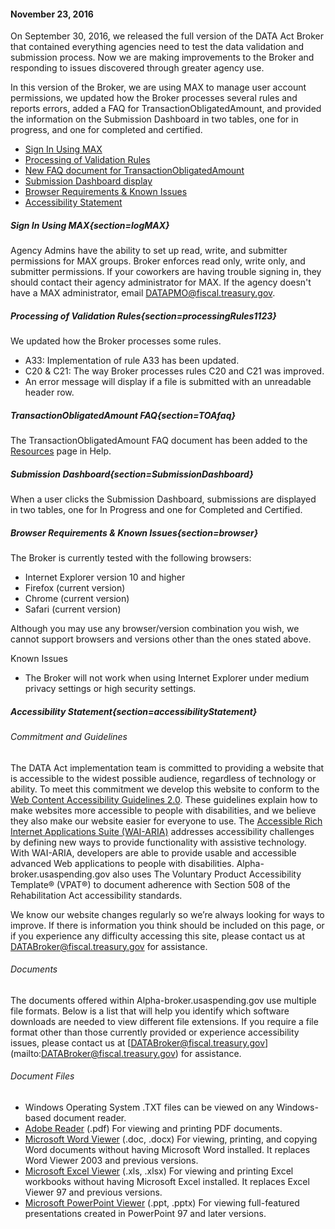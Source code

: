 #### November 23, 2016
On September 30, 2016, we released the full version of the DATA Act Broker that contained everything agencies need to test the data validation and submission process. Now we are making improvements to the Broker and responding to issues discovered through greater agency use.

In this version of the Broker, we are using MAX to manage user account permissions, we updated how the Broker processes several rules and reports errors, added a FAQ for TransactionObligatedAmount, and provided the information on the Submission Dashboard in two tables, one for in progress, and one for completed and certified.

  - [Sign In Using MAX](#/help?section=logMAX)
  - [Processing of Validation Rules](#/help?section=processingRules1123)
  - [New FAQ document for TransactionObligatedAmount](#/help?section=TOAfaq)
  - [Submission Dashboard display](#/help?section=SubmissionDashboard)
  - [Browser Requirements & Known Issues](#/help?section=browser)
  - [Accessibility Statement](#/help?section=accessibilityStatement)

##### Sign In Using MAX{section=logMAX}

Agency Admins have the ability to set up read, write, and submitter permissions for MAX groups. Broker enforces read only, write only, and submitter permissions. If your coworkers are having trouble signing in, they should contact their agency administrator for MAX. If the agency doesn't have a MAX administrator, email DATAPMO@fiscal.treasury.gov.

##### Processing of Validation Rules{section=processingRules1123}

We updated how the Broker processes some rules.

 * A33: Implementation of rule A33 has been updated.
 * C20 & C21: The way Broker processes rules C20 and C21 was improved.
 * An error message will display if a file is submitted with an unreadable header row.
 
##### TransactionObligatedAmount FAQ{section=TOAfaq}

The TransactionObligatedAmount FAQ document has been added to the [Resources](/#/resources) page in Help.

##### Submission Dashboard{section=SubmissionDashboard}

When a user clicks the Submission Dashboard, submissions are displayed in two tables, one for In Progress and one for Completed and Certified.

##### Browser Requirements & Known Issues{section=browser}
The Broker is currently tested with the following browsers:

* Internet Explorer version 10 and higher
* Firefox (current version)
* Chrome (current version)
* Safari (current version)

Although you may use any browser/version combination you wish, we cannot support browsers and versions other than the ones stated above.

Known Issues

* The Broker will not work when using Internet Explorer under medium privacy settings or high security settings.

##### Accessibility Statement{section=accessibilityStatement}

###### Commitment and Guidelines

The DATA Act implementation team is committed to providing a website that is accessible to the widest possible audience, regardless of technology or ability. To meet this commitment we develop this website to conform to the [Web Content Accessibility Guidelines 2.0](https://www.w3.org/TR/WCAG/). These guidelines explain how to make websites more accessible to people with disabilities, and we believe they also make our website easier for everyone to use.
The [Accessible Rich Internet Applications Suite (WAI-ARIA)](https://www.w3.org/WAI/intro/aria) addresses accessibility challenges by defining new ways to provide functionality with assistive technology. With WAI-ARIA, developers are able to provide usable and accessible advanced Web applications to people with disabilities. Alpha-broker.usaspending.gov also uses The Voluntary Product Accessibility Template® (VPAT®) to document adherence with Section 508 of the Rehabilitation Act accessibility standards.

We know our website changes regularly so we’re always looking for ways to improve. If there is information you think should be included on this page, or if you experience any difficulty accessing this site, please contact us at [DATABroker@fiscal.treasury.gov](mailto:DATABroker@fiscal.treasury.gov) for assistance.

###### Documents

The documents offered within Alpha-broker.usaspending.gov use multiple file formats. Below is a list that will help you identify which software downloads are needed to view different file extensions. If you require a file format other than those currently provided or experience accessibility issues, please contact us at [DATABroker@fiscal.treasury.gov] (mailto:DATABroker@fiscal.treasury.gov) for assistance.

###### Document Files

*  Windows Operating System .TXT files can be viewed on any Windows-based document reader.
* [Adobe Reader](https://get.adobe.com/reader/) (.pdf) For viewing and printing PDF documents.
* [Microsoft Word Viewer](http://www.microsoft.com/en-us/download/details.aspx?id=4) (.doc, .docx) For viewing, printing, and copying Word documents without having Microsoft Word installed. It replaces Word Viewer 2003 and previous versions.
* [Microsoft Excel Viewer](http://www.microsoft.com/en-us/download/details.aspx?id=10) (.xls, .xlsx) For viewing and printing Excel workbooks without having Microsoft Excel installed. It replaces Excel Viewer 97 and previous versions.
* [Microsoft PowerPoint Viewer](http://www.microsoft.com/en-us/download/details.aspx?id=6) (.ppt, .pptx) For viewing full-featured presentations created in PowerPoint 97 and later versions.
